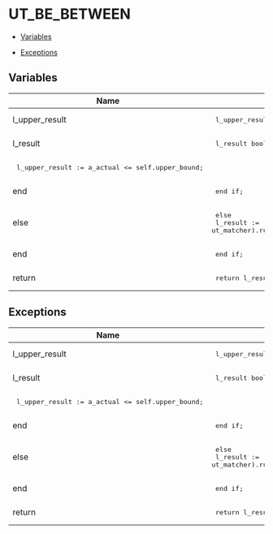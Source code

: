 # UT_BE_BETWEEN




- [Variables](#variables)

- [Exceptions](#exceptions)




## Variables<a name="variables"></a>

Name | Code | Description
--- | --- | ---
l_upper_result | <pre>  l_upper_result boolean;</pre> | 
l_result | <pre>  l_result boolean;</pre> | 
 | <pre>    l_upper_result := a_actual <= self.upper_bound;</pre> | 
end | <pre>    end if;</pre> | 
else | <pre>  else<br />    l_result := (self as ut_matcher).run_matcher(a_actual);</pre> | 
end | <pre>  end if;</pre> | 
return | <pre>  return l_result;</pre> | 



## Exceptions<a name="exceptions"></a>

Name | Code | Description
--- | --- | ---
l_upper_result | <pre>  l_upper_result boolean;</pre> | 
l_result | <pre>  l_result boolean;</pre> | 
 | <pre>    l_upper_result := a_actual <= self.upper_bound;</pre> | 
end | <pre>    end if;</pre> | 
else | <pre>  else<br />    l_result := (self as ut_matcher).run_matcher(a_actual);</pre> | 
end | <pre>  end if;</pre> | 
return | <pre>  return l_result;</pre> | 




 
